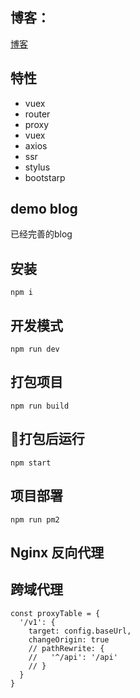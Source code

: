 ## 博客：
 [博客](https://shudong.wang)
## 特性
 * vuex
 * router
 * proxy
 * vuex
 * axios
 * ssr
 * stylus
 * bootstarp
## demo blog
已经完善的blog 
## 安装

```
npm i
```

## 开发模式
```
npm run dev
```

## 打包项目

```
npm run build
```

## 打包后运行
```
npm start
```

## 项目部署 
```
npm run pm2
```
## Nginx 反向代理

## 跨域代理
```
const proxyTable = {
  '/v1': {
    target: config.baseUrl,
    changeOrigin: true
    // pathRewrite: {
    //   '^/api': '/api'
    // }
  }
}
```
